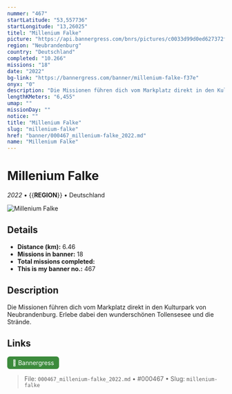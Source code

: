 ```yaml
---
nummer: "467"
startLatitude: "53,557736"
startLongitude: "13,26025"
titel: "Millenium Falke"
picture: "https://api.bannergress.com/bnrs/pictures/c0033d99d0ed627372fa4bb5a1b9312b"
region: "Neubrandenburg"
country: "Deutschland"
completed: "10.266"
missions: "18"
date: "2022"
bg-link: "https://bannergress.com/banner/millenium-falke-f37e"
onyx: "0"
description: "Die Missionen führen dich vom Markplatz direkt in den Kulturpark von Neubrandenburg. Erlebe dabei den wunderschönen Tollensesee und die Strände."
lengthKMeters: "6,455"
umap: ""
missionDay: ""
notice: ""
title: "Millenium Falke"
slug: "millenium-falke"
href: "banner/000467_millenium-falke_2022.md"
name: "Millenium Falke"
---
```

# Millenium Falke

*2022* • {{__REGION__}} • Deutschland

![Millenium Falke](https://api.bannergress.com/bnrs/pictures/c0033d99d0ed627372fa4bb5a1b9312b)



## Details
- **Distance (km):** 6.46
- **Missions in banner:** 18
- **Total missions completed:** 
- **This is my banner no.:** 467



## Description
Die Missionen führen dich vom Markplatz direkt in den Kulturpark von Neubrandenburg. Erlebe dabei den wunderschönen Tollensesee und die Strände.



## Links
<a href="https://bannergress.com/banner/millenium-falke-f37e" target="_blank" style="display:inline-block;margin-right:8px;padding:6px 12px;background:#3c8b3c;color:#fff;text-decoration:none;border-radius:6px;">🔗 Bannergress</a>



> File: `000467_millenium-falke_2022.md` • #000467 • Slug: `millenium-falke`
